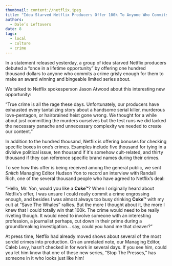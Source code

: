 ```yaml
---
thumbnail: content://netflix.jpeg
title: "Idea Starved Netflix Producers Offer 100k To Anyone Who Commits A Crime Grisly Enough To Make A Limited Series About"
authors:
  - Dale’s Leftovers
date: 8
tags:
  - local
  - culture
  - crime
---
```


In a statement released yesterday, a group of idea starved Netflix producers debuted a “once in a lifetime opportunity” by offering one hundred thousand dollars to anyone who commits a crime grisly enough for them to make an award winning and bingeable limited series about.

We talked to Netflix spokesperson Jason Atwood about this interesting new opportunity:

“True crime is all the rage these days. Unfortunately, our producers have exhausted every tantalizing story about a handsome serial killer, murderous love-pentagon, or hairbrained heist gone wrong. We thought for a while about just committing the murders ourselves but the test runs we did lacked the necessary panache and unnecessary complexity we needed to create our content.”

In addition to the hundred thousand, Netflix is offering bonuses for checking specific boxes in one’s crimes. Examples include five thousand for tying in a divisive political issue, ten thousand if it's somehow cult-related, and thirty thousand if they can reference specific brand names during their crimes.

To see how this offer is being received among the general public, we sent *Snitch* Managing Editor Hudson Yon to record an interview with Randall Rich, one of the several thousand people who have agreed to Netflix’s deal:

“Hello, Mr. Yon, would you like a **Coke™**? When I originally heard about Netflix’s offer, I was unsure I could really commit a crime engrossing enough, and besides I was almost always too busy drinking **Coke™** with my cult at “Save The Whales” rallies. But the more I thought about it, the more I knew that I could totally win that 100k. The crime would need to be really riveting though. It would need to involve someone with an interesting profession, a journalist perhaps, cut down in their prime during a groundbreaking investigation… say, could you hand me that cleaver?” 

At press time, Netflix had already moved shows about several of the most sordid crimes into production. On an unrelated note, our Managing Editor, Caleb Levy, hasn’t checked in for work in several days. If you see him, could you let him know that one of these new series, “Stop The Presses,” has someone in it who looks just like him!
